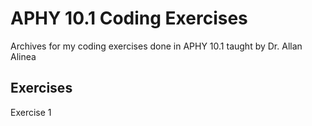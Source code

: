 # APHY 10.1 Coding Exercises

Archives for my coding exercises done in APHY 10.1 taught by Dr. Allan Alinea

## Exercises

Exercise 1

